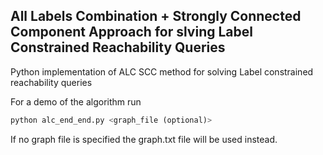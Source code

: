 ## All Labels Combination  + Strongly Connected Component Approach for slving Label Constrained Reachability Queries
Python implementation of ALC SCC  method for solving Label constrained reachability queries

For a demo of the algorithm run
```python
python alc_end_end.py <graph_file (optional)>
```
If no graph file is specified the graph.txt file will be used instead.


